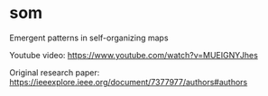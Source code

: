 # som
Emergent patterns in self-organizing maps

Youtube video:
https://www.youtube.com/watch?v=MUEIGNYJhes

Original research paper:
https://ieeexplore.ieee.org/document/7377977/authors#authors
